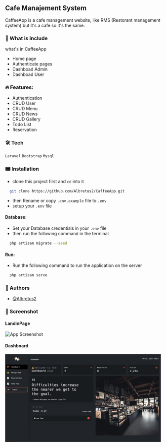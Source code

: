 ## Cafe Manajement System

CaffeeApp is a cafe management website, like RMS (Restorant management system) but it's a cafe so it's the same.

### 💾 What is include

what's in CaffeeApp

-   Home page
-   Authenticate pages
-   Dashboad Admin
-   Dashboad User

### 🔥 Features:

-   Authentication
-   CRUD User
-   CRUD Menu
-   CRUD News
-   CRUD Gallery
-   Todo List
-   Reservation

### 🛠 Tech

`Laravel` `Bootstrap` `Mysql`

### 📟 Installation

-   clone this project first and `cd` into it

```bash
  git clone https://github.com/Albretus2/CaffeeApp.git
```

-   then Rename or copy `.env.example` file to `.env`
-   setup your `.env` file

#### Database:

-   Set your Database credentials in your `.env` file
-   then run the following command in the terminal

```bash
  php artisan migrate --seed
```

#### Run:

-   Run the following command to run the application on the server

```bash
  php artisan serve
```

### 🪬 Authors

-   [@Albretus2](https://www.github.com/octokatherine)

### 📸 Screenshot

#### LandinPage
![App Screenshot](https://github.com/Albretus2/CaffeeApp/blob/main/public/Screen%20Shot%202024-04-06%20at%2013.40.56.png)

#### Dashboard
![App Screenshot](https://github.com/Albretus2/CaffeeApp/blob/main/public/Screen%20Shot%202024-04-06%20at%2002.53.18.png)

